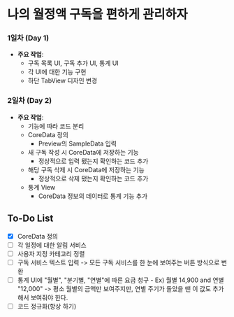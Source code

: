 # 나의 월정액 구독을 편하게 관리하자


### 1일차 (Day 1)
- **주요 작업**:
  - 구독 목록 UI, 구독 추가 UI, 통계 UI
  - 각 UI에 대한 기능 구현
  - 하단 TabView 디자인 변경
 
### 2일차 (Day 2)
- **주요 작업**:
  - 기능에 따라 코드 분리
  - CoreData 정의
    - Preview의 SampleData 입력
  - 새 구독 작성 시 CoreData에 저장하는 기능
    - 정상적으로 입력 됐는지 확인하는 코드 추가
  - 해당 구독 삭제 시 CoreData에 저장하는 기능
    - 정상적으로 삭제 됐는지 확인하는 코드 추가
  - 통계 View
    - CoreData 정보의 데이터로 통계 기능 추가
 
## To-Do List
- [x] CoreData 정의
- [ ] 각 일정에 대한 알림 서비스
- [ ] 사용자 지정 카테고리 정렬
- [ ] 구독 서비스 텍스트 입력 -> 모든 구독 서비스를 한 눈에 보여주는 버튼 방식으로 변환
- [ ] 통계 UI에 "월별", "분기별, "연별"에 따른 요금 청구
      - Ex) 월별 14,900 and 연별 "12,000" -> 평소 월별의 금액만 보여주지만, 연별 주기가 돌았을 땐 이 값도 추가해서 보여줘야 한다.
- [ ] 코드 정규화(항상 하기)
